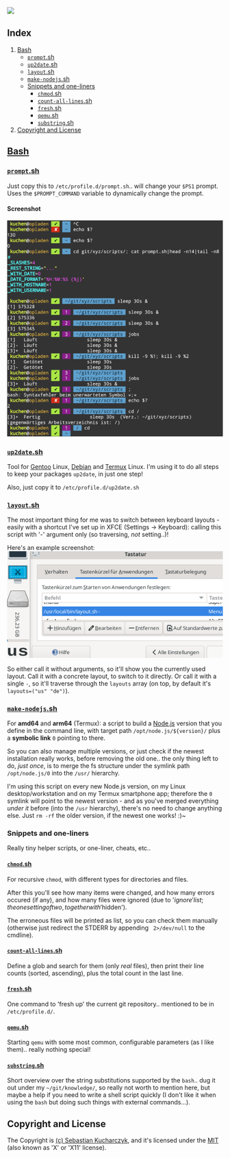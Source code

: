 <img src="https://kekse.biz/php/count.php?draw&override=github:scripts&text=`scripts`" />

## Index
1. [Bash](#bash)
	* [`prompt`.sh](#promptsh)
	* [`up2date`.sh](#up2datesh)
    * [`layout`.sh](#layoutsh)
    * [`make-nodejs`.sh](#make-nodejssh)
    * [Snippets and one-liners](#bash/snippets-and-one-liners)
        * [`chmod`.sh](#chmodsh)
        * [`count-all-lines`.sh](#count-all-linessh)
        * [`fresh`.sh](#freshsh)
        * [`qemu`.sh](#qemush)
        * [`substring`.sh](#substringsh)
3. [Copyright and License](#copyright-and-license)

## [Bash](bash/)

### [`prompt`.sh](bash/prompt.sh)
Just copy this to `/etc/profile.d/prompt.sh`.. will change your `$PS1` prompt.
Uses the `$PROMPT_COMMAND` variable to dynamically change the prompt.

#### Screenshot
![$PS1](docs/prompt.sh.png)

### [`up2date`.sh](bash/up2date.sh)
Tool for [Gentoo](https://gentoo.org/) Linux, [Debian](https://debian.org/) and [Termux](https://termux.dev/) Linux.
I'm using it to do all steps to keep your packages `up2date`, in just one step!

Also, just copy it to `/etc/profile.d/up2date.sh`

### [`layout`.sh](bash/layout.sh)
The most important thing for me was to switch between keyboard layouts - easily with a shortcut I've set up in XFCE
(Settings -> Keyboard): calling this script with '-' argument only (so traversing, *not* setting..)!

Here's an example screenshot:
![layout.sh](docs/layout.sh.png)

So either call it without arguments, so it'll show you the currently used layout. Call it with a concrete layout, to
switch to it directly. Or call it with a single `-`, so it'll traverse through the `layouts` array (on top, by default
it's `layouts=("us" "de")`).

### [`make-nodejs`.sh](bash/make-nodejs.sh)
For **amd64** and **arm64** (Termux): a script to build a [Node.js](https://nodejs.org/) version that you define in
the command line, with target path `/opt/node.js/${version}/` plus a **symbolic link** `0` pointing to there.

So you can also manage multiple versions, or just check if the newest installation really works, before removing the
old one.. the only thing left to do, _just once_, is to merge the fs structure under the symlink path `/opt/node.js/0`
into the `/usr/` hierarchy.

I'm using this script on every new Node.js version, on my Linux desktop/workstation and on my Termux smartphone app;
therefore the `0` symlink will point to the newest version - and as you've merged everything _under it_ before (into
the `/usr` hierarchy), there's no need to change anything else. Just `rm -rf` the older version, if the newest one works! :)~

### Snippets and one-liners
Really tiny helper scripts, or one-liner, cheats, etc..

#### [`chmod`.sh](bash/snippets/chmod.sh)
For recursive `chmod`, with different types for directories and files.

After this you'll see how many items were changed, and how many errors occured (if any), and how many files were
ignored (due to '$ignore' list; the one setting of two, together with '$hidden').

The erroneous files will be printed as list, so you can check them manually (otherwise just redirect the STDERR
by appending ` 2>/dev/null` to the cmdline).

#### [`count-all-lines`.sh](bash/snippets/count-all-lines.sh)
Define a glob and search for them (only _real_ files), then print their line counts (sorted, ascending),
plus the total count in the last line.

#### [`fresh`.sh](bash/snippets/fresh.sh)
One command to 'fresh up' the current git repository.. mentioned to be in `/etc/profile.d/`.

#### [`qemu`.sh](bash/snippets/qemu.sh)
Starting `qemu` with some most common, configurable parameters (as I like them).. really nothing special!

#### [`substring`.sh](bash/dunno/substring.sh)
Short overview over the string substitutions supported by the `bash`.. dug it out under my `~/git/knowledge/`,
so really not worth to mention here, but maybe a help if you need to write a shell script quickly (I don't
like it when using the `bash` but doing such things with external commands...).

## Copyright and License
The Copyright is [(c) Sebastian Kucharczyk](./COPYRIGHT.txt),
and it's licensed under the [MIT](./LICENSE.txt) (also known as 'X' or 'X11' license).

